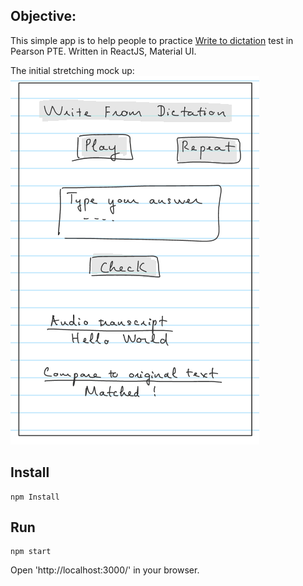 ## Objective:
This simple app is to help people to practice [Write to dictation](https://pearsonpte.com/the-test/format/english-listening/write-from-dictation/) test in Pearson PTE.
Written in ReactJS, Material UI.

The initial stretching mock up:      
![](./docs/mock-up.png)

## Install
```
npm Install
```

## Run

```
npm start
```

Open 'http://localhost:3000/' in your browser.

